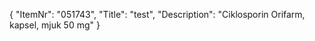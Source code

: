 {
  "ItemNr": "051743",
  "Title": "test",
  "Description": "Ciklosporin Orifarm, kapsel, mjuk 50 mg"
}